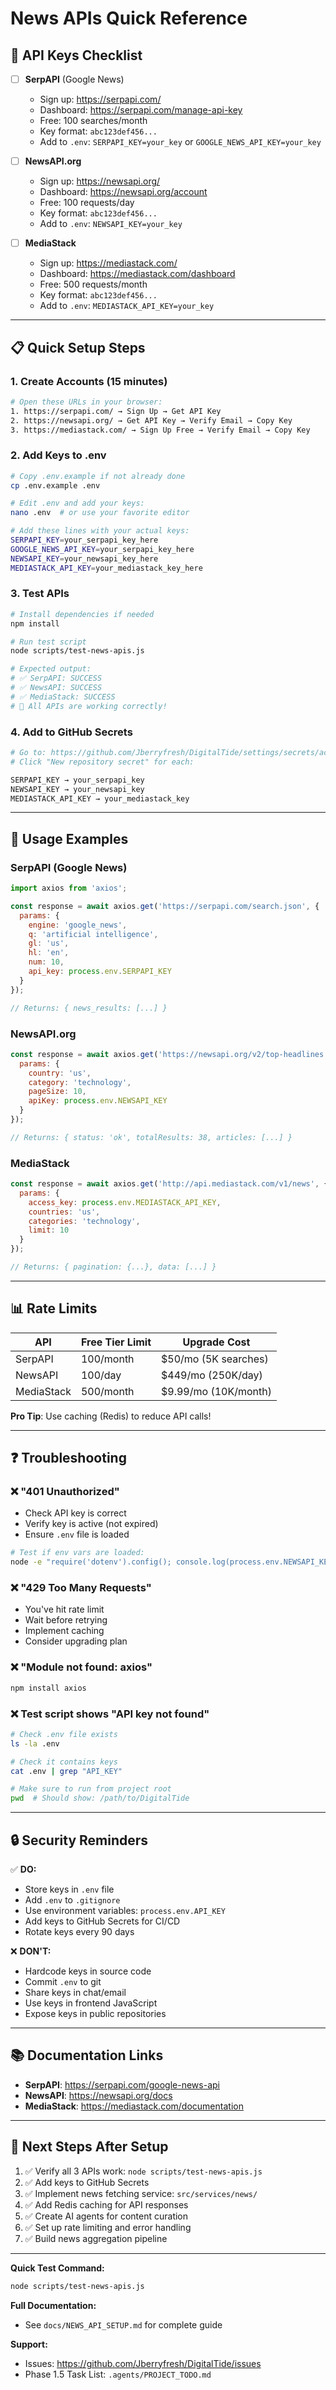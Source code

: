# News APIs Quick Reference

## 🔑 API Keys Checklist

- [ ] **SerpAPI** (Google News)
  - Sign up: https://serpapi.com/
  - Dashboard: https://serpapi.com/manage-api-key
  - Free: 100 searches/month
  - Key format: `abc123def456...`
  - Add to `.env`: `SERPAPI_KEY=your_key` or `GOOGLE_NEWS_API_KEY=your_key`

- [ ] **NewsAPI.org**
  - Sign up: https://newsapi.org/
  - Dashboard: https://newsapi.org/account
  - Free: 100 requests/day
  - Key format: `abc123def456...`
  - Add to `.env`: `NEWSAPI_KEY=your_key`

- [ ] **MediaStack**
  - Sign up: https://mediastack.com/
  - Dashboard: https://mediastack.com/dashboard
  - Free: 500 requests/month
  - Key format: `abc123def456...`
  - Add to `.env`: `MEDIASTACK_API_KEY=your_key`

---

## 📋 Quick Setup Steps

### 1. Create Accounts (15 minutes)
```bash
# Open these URLs in your browser:
1. https://serpapi.com/ → Sign Up → Get API Key
2. https://newsapi.org/ → Get API Key → Verify Email → Copy Key
3. https://mediastack.com/ → Sign Up Free → Verify Email → Copy Key
```

### 2. Add Keys to .env
```bash
# Copy .env.example if not already done
cp .env.example .env

# Edit .env and add your keys:
nano .env  # or use your favorite editor

# Add these lines with your actual keys:
SERPAPI_KEY=your_serpapi_key_here
GOOGLE_NEWS_API_KEY=your_serpapi_key_here
NEWSAPI_KEY=your_newsapi_key_here
MEDIASTACK_API_KEY=your_mediastack_key_here
```

### 3. Test APIs
```bash
# Install dependencies if needed
npm install

# Run test script
node scripts/test-news-apis.js

# Expected output:
# ✅ SerpAPI: SUCCESS
# ✅ NewsAPI: SUCCESS  
# ✅ MediaStack: SUCCESS
# 🎉 All APIs are working correctly!
```

### 4. Add to GitHub Secrets
```bash
# Go to: https://github.com/Jberryfresh/DigitalTide/settings/secrets/actions
# Click "New repository secret" for each:

SERPAPI_KEY → your_serpapi_key
NEWSAPI_KEY → your_newsapi_key
MEDIASTACK_API_KEY → your_mediastack_key
```

---

## 🚀 Usage Examples

### SerpAPI (Google News)
```javascript
import axios from 'axios';

const response = await axios.get('https://serpapi.com/search.json', {
  params: {
    engine: 'google_news',
    q: 'artificial intelligence',
    gl: 'us',
    hl: 'en',
    num: 10,
    api_key: process.env.SERPAPI_KEY
  }
});

// Returns: { news_results: [...] }
```

### NewsAPI.org
```javascript
const response = await axios.get('https://newsapi.org/v2/top-headlines', {
  params: {
    country: 'us',
    category: 'technology',
    pageSize: 10,
    apiKey: process.env.NEWSAPI_KEY
  }
});

// Returns: { status: 'ok', totalResults: 38, articles: [...] }
```

### MediaStack
```javascript
const response = await axios.get('http://api.mediastack.com/v1/news', {
  params: {
    access_key: process.env.MEDIASTACK_API_KEY,
    countries: 'us',
    categories: 'technology',
    limit: 10
  }
});

// Returns: { pagination: {...}, data: [...] }
```

---

## 📊 Rate Limits

| API | Free Tier Limit | Upgrade Cost |
|-----|----------------|--------------|
| SerpAPI | 100/month | $50/mo (5K searches) |
| NewsAPI | 100/day | $449/mo (250K/day) |
| MediaStack | 500/month | $9.99/mo (10K/month) |

**Pro Tip**: Use caching (Redis) to reduce API calls!

---

## ❓ Troubleshooting

### ❌ "401 Unauthorized"
- Check API key is correct
- Verify key is active (not expired)
- Ensure `.env` file is loaded

```bash
# Test if env vars are loaded:
node -e "require('dotenv').config(); console.log(process.env.NEWSAPI_KEY ? 'Key found!' : 'Key missing!')"
```

### ❌ "429 Too Many Requests"
- You've hit rate limit
- Wait before retrying
- Implement caching
- Consider upgrading plan

### ❌ "Module not found: axios"
```bash
npm install axios
```

### ❌ Test script shows "API key not found"
```bash
# Check .env file exists
ls -la .env

# Check it contains keys
cat .env | grep "API_KEY"

# Make sure to run from project root
pwd  # Should show: /path/to/DigitalTide
```

---

## 🔒 Security Reminders

✅ **DO:**
- Store keys in `.env` file
- Add `.env` to `.gitignore`
- Use environment variables: `process.env.API_KEY`
- Add keys to GitHub Secrets for CI/CD
- Rotate keys every 90 days

❌ **DON'T:**
- Hardcode keys in source code
- Commit `.env` to git
- Share keys in chat/email
- Use keys in frontend JavaScript
- Expose keys in public repositories

---

## 📚 Documentation Links

- **SerpAPI**: https://serpapi.com/google-news-api
- **NewsAPI**: https://newsapi.org/docs
- **MediaStack**: https://mediastack.com/documentation

---

## 🎯 Next Steps After Setup

1. ✅ Verify all 3 APIs work: `node scripts/test-news-apis.js`
2. ✅ Add keys to GitHub Secrets
3. ✅ Implement news fetching service: `src/services/news/`
4. ✅ Add Redis caching for API responses
5. ✅ Create AI agents for content curation
6. ✅ Set up rate limiting and error handling
7. ✅ Build news aggregation pipeline

---

**Quick Test Command:**
```bash
node scripts/test-news-apis.js
```

**Full Documentation:**
- See `docs/NEWS_API_SETUP.md` for complete guide

**Support:**
- Issues: https://github.com/Jberryfresh/DigitalTide/issues
- Phase 1.5 Task List: `.agents/PROJECT_TODO.md`
